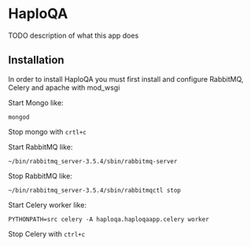 # HaploQA

TODO description of what this app does

## Installation

In order to install HaploQA you must first install and configure RabbitMQ, Celery and apache with mod_wsgi

Start Mongo like:

    mongod

Stop mongo with `crtl+c`

Start RabbitMQ like:

    ~/bin/rabbitmq_server-3.5.4/sbin/rabbitmq-server

Stop RabbitMQ like:

    ~/bin/rabbitmq_server-3.5.4/sbin/rabbitmqctl stop

Start Celery worker like:

    PYTHONPATH=src celery -A haploqa.haploqaapp.celery worker

Stop Celery with `ctrl+c`